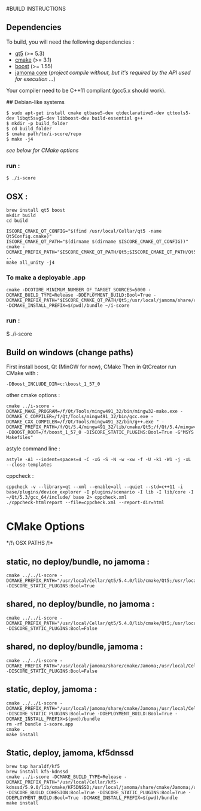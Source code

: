 #BUILD INSTRUCTIONS
## Dependencies
To build, you will need the following dependencies : 
 * [qt5](http://www.qt.io/) (>= 5.3)
 * [cmake](https://cmake.org/) (>= 3.1)
 * [boost](http://www.boost.org/) (>= 1.55)
 * [jamoma core](https://github.com/jamoma/JamomaCore) (_project compile without, but it's required by the API used for execution ..._)

Your compiler need to be C++11 compliant (gcc5.x should work).

## Debian-like systems

    $ sudo apt-get install cmake qtbase5-dev qtdeclarative5-dev qttools5-dev libqt5svg5-dev libboost-dev build-essential g++
    $ mkdir -p build_folder
    $ cd build_folder
    $ cmake path/to/i-score/repo
    $ make -j4
_see below for CMake options_
### run :
 
    $ ./i-score

## OSX :

    brew install qt5 boost
    mkdir build
    cd build

    ISCORE_CMAKE_QT_CONFIG="$(find /usr/local/Cellar/qt5 -name Qt5Config.cmake)"
    ISCORE_CMAKE_QT_PATH="$(dirname $(dirname $ISCORE_CMAKE_QT_CONFIG))"
    cmake -DCMAKE_PREFIX_PATH="$ISCORE_CMAKE_QT_PATH/Qt5;$ISCORE_CMAKE_QT_PATH/Qt5Widgets;$ISCORE_CMAKE_QT_PATH/Qt5Network;$ISCORE_CMAKE_QT_PATH/Qt5Test;$ISCORE_CMAKE_QT_PATH/Qt5Gui;$ISCORE_CMAKE_QT_PATH/Qt5Xml;$ISCORE_CMAKE_QT_PATH/Qt5Core;" ..
    make all_unity -j4

### To make a deployable .app

    cmake -DCOTIRE_MINIMUM_NUMBER_OF_TARGET_SOURCES=5000 -DCMAKE_BUILD_TYPE=Release -DDEPLOYMENT_BUILD:Bool=True -DCMAKE_PREFIX_PATH="$ISCORE_CMAKE_QT_PATH/Qt5;/usr/local/jamoma/share/cmake" -DCMAKE_INSTALL_PREFIX=$(pwd)/bundle ~/i-score

### run :
 
   $ ./i-score

## Build on windows (**change paths**)

First install boost, Qt (MinGW for now), CMake
Then in QtCreator run CMake with : 

    -DBoost_INCLUDE_DIR=c:\boost_1_57_0

other cmake options : 

    cmake ../i-score -DCMAKE_MAKE_PROGRAM=/f/Qt/Tools/mingw491_32/bin/mingw32-make.exe -DCMAKE_C_COMPILER=/f/Qt/Tools/mingw491_32/bin/gcc.exe -DCMAKE_CXX_COMPILER=/f/Qt/Tools/mingw491_32/bin/g++.exe " -DCMAKE_PREFIX_PATH=/f/Qt/5.4/mingw491_32/lib/cmake/Qt5;/f/Qt/5.4/mingw491_32/lib/cmake/Qt5Test" -DBOOST_ROOT=/f/boost_1_57_0 -DISCORE_STATIC_PLUGINS:Bool=True -G"MSYS Makefiles" 
astyle command line : 

    astyle -A1 --indent=spaces=4 -C -xG -S -N -w -xw -f -U -k1 -W1 -j -xL --close-templates

cppcheck : 
    
    cppcheck -v --library=qt --xml --enable=all --quiet --std=c++11 -i base/plugins/device_explorer -I plugins/scenario -I lib -I lib/core -I ~/Qt/5.3/gcc_64/include/ base 2> cppcheck.xml 
    ./cppcheck-htmlreport --file=cppcheck.xml --report-dir=html   


# CMake Options

*/!\ OSX PATHS /!\*

## static, no deploy/bundle, no jamoma : 

    cmake ../../i-score -DCMAKE_PREFIX_PATH="/usr/local/Cellar/qt5/5.4.0/lib/cmake/Qt5;/usr/local/Cellar/qt5/5.4.0/lib/cmake/Qt5Test" -DISCORE_STATIC_PLUGINS:Bool=True 

## shared, no deploy/bundle, no jamoma : 

    cmake ../../i-score -DCMAKE_PREFIX_PATH="/usr/local/Cellar/qt5/5.4.0/lib/cmake/Qt5;/usr/local/Cellar/qt5/5.4.0/lib/cmake/Qt5Test" -DISCORE_STATIC_PLUGINS:Bool=False 

## shared, no deploy/bundle,  jamoma : 

    cmake ../../i-score -DCMAKE_PREFIX_PATH="/usr/local/jamoma/share/cmake/Jamoma;/usr/local/Cellar/qt5/5.4.0/lib/cmake/Qt5;/usr/local/Cellar/qt5/5.4.0/lib/cmake/Qt5Test" -DISCORE_STATIC_PLUGINS:Bool=False 

## static, deploy, jamoma :

    cmake ../../i-score -DCMAKE_PREFIX_PATH="/usr/local/jamoma/share/cmake/Jamoma;/usr/local/Cellar/qt5/5.4.0/lib/cmake/Qt5;/usr/local/Cellar/qt5/5.4.0/lib/cmake/Qt5Test" -DISCORE_STATIC_PLUGINS:Bool=True -DDEPLOYMENT_BUILD:Bool=True -DCMAKE_INSTALL_PREFIX=$(pwd)/bundle   
    rm -rf bundle i-score.app
    cmake .
    make install

## Static, deploy, jamoma, kf5dnssd

    brew tap haraldf/kf5
    brew install kf5-kdnssd
    cmake ../i-score -DCMAKE_BUILD_TYPE=Release -DCMAKE_PREFIX_PATH="/usr/local/Cellar/kf5-kdnssd/5.9.0/lib/cmake/KF5DNSSD;/usr/local/jamoma/share/cmake/Jamoma;/usr/local/Cellar/qt5/5.4.1/lib/cmake/Qt5;/usr/local/Cellar/qt5/5.4.1/lib/cmake/Qt5Test" -DISCORE_BUILD_COHESION:Bool=True -DISCORE_STATIC_PLUGINS:Bool=True -DDEPLOYMENT_BUILD:Bool=True -DCMAKE_INSTALL_PREFIX=$(pwd)/bundle
    make install
